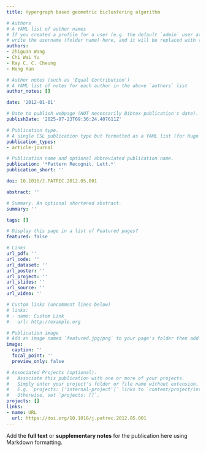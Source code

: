 ```yaml
---
title: Hypergraph based geometric biclustering algorithm

# Authors
# A YAML list of author names
# If you created a profile for a user (e.g. the default `admin` user at `content/authors/admin/`), 
# write the username (folder name) here, and it will be replaced with their full name and linked to their profile.
authors:
- Zhiguan Wang
- Chi Wai Yu
- Ray C. C. Cheung
- Hong Yan

# Author notes (such as 'Equal Contribution')
# A YAML list of notes for each author in the above `authors` list
author_notes: []

date: '2012-01-01'

# Date to publish webpage (NOT necessarily Bibtex publication's date).
publishDate: '2025-07-23T09:36:24.407611Z'

# Publication type.
# A single CSL publication type but formatted as a YAML list (for Hugo requirements).
publication_types:
- article-journal

# Publication name and optional abbreviated publication name.
publication: '*Pattern Recognit. Lett.*'
publication_short: ''

doi: 10.1016/J.PATREC.2012.05.001

abstract: ''

# Summary. An optional shortened abstract.
summary: ''

tags: []

# Display this page in a list of Featured pages?
featured: false

# Links
url_pdf: ''
url_code: ''
url_dataset: ''
url_poster: ''
url_project: ''
url_slides: ''
url_source: ''
url_video: ''

# Custom links (uncomment lines below)
# links:
# - name: Custom Link
#   url: http://example.org

# Publication image
# Add an image named `featured.jpg/png` to your page's folder then add a caption below.
image:
  caption: ''
  focal_point: ''
  preview_only: false

# Associated Projects (optional).
#   Associate this publication with one or more of your projects.
#   Simply enter your project's folder or file name without extension.
#   E.g. `projects: ['internal-project']` links to `content/project/internal-project/index.md`.
#   Otherwise, set `projects: []`.
projects: []
links:
- name: URL
  url: https://doi.org/10.1016/j.patrec.2012.05.001
---
```


Add the **full text** or **supplementary notes** for the publication here using Markdown formatting.
